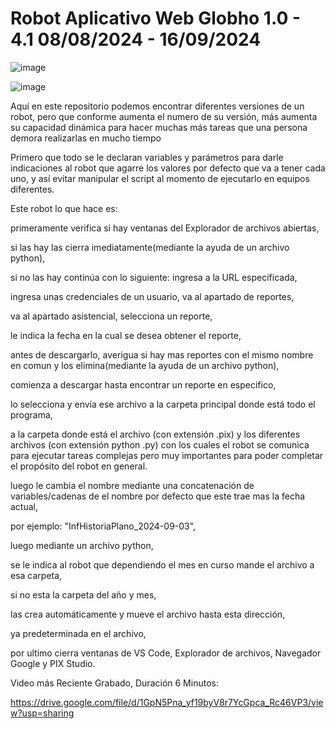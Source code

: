 # Robot Aplicativo Web Globho 1.0 - 4.1 08/08/2024 - 16/09/2024

![image](https://github.com/user-attachments/assets/37dfafd9-8cd2-4c7e-8cf6-7e5d9a4e6e54)

![image](https://github.com/user-attachments/assets/977e5d2a-f4a5-4025-86f1-2dbbf8adc6fb)




Aquí en este repositorio podemos encontrar diferentes versiones de un robot, pero que conforme aumenta el numero de su versión, más aumenta su capacidad dinámica para hacer muchas más tareas que una persona demora realizarlas en mucho tiempo

Primero que todo se le declaran variables y parámetros para darle indicaciones al robot que agarre los valores por defecto que va a tener cada uno, y así evitar manipular el script al momento de ejecutarlo en equipos diferentes.

Este robot lo que hace es: 

primeramente verifica si hay ventanas del Explorador de archivos abiertas, 

si las hay las cierra imediatamente(mediante la ayuda de un archivo python), 

si no las hay continúa con lo siguiente: ingresa a la URL especificada, 

ingresa unas credenciales de un usuario, va al apartado de reportes, 

va al apartado asistencial, selecciona un reporte, 

le indica la fecha en la cual se desea obtener el reporte, 

antes de descargarlo, averigua si hay mas reportes con el mismo nombre en comun y los elimina(mediante la ayuda de un archivo python), 

comienza a descargar hasta encontrar un reporte en especifico, 

lo selecciona y envía ese archivo a la carpeta principal donde está todo el programa, 

a la carpeta donde está el archivo (con extensión .pix) y los diferentes archivos (con extensión python .py) con los cuales el robot se comunica para ejecutar tareas complejas pero muy importantes para poder completar el propósito del robot en general.

luego le cambia el nombre mediante una concatenación  de variables/cadenas de el nombre por defecto que este trae mas la fecha actual, 

por ejemplo: "InfHistoriaPlano_2024-09-03", 

luego mediante un archivo python, 

se le indica al robot que dependiendo el mes en curso mande el archivo a esa carpeta, 

si no esta la carpeta del año y mes, 

las crea automáticamente y mueve el archivo hasta esta dirección, 

ya predeterminada en el archivo, 

por ultimo cierra ventanas de VS Code, Explorador de archivos, Navegador Google y PIX Studio.

Video más Reciente Grabado, Duración 6 Minutos:

https://drive.google.com/file/d/1GpN5Pna_yf19byV8r7YcGpca_Rc46VP3/view?usp=sharing 
